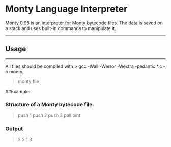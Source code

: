 # Monty Language Interpreter
Monty 0.98 is an interpreter for Monty bytecode files. The data is saved on a stack and uses built-in commands to manipulate it.
______________________________________________________________________________


## Usage
-----------------------------------------------------------------------------

All files should be compiled with > gcc -Wall -Werror -Wextra -pedantic *.c -o monty.

> monty file

##Example:

### Structure of a Monty bytecode file:
> push 1
> push 2
> push 3
> pall
> pint
### Output
> 3
> 2
> 1
> 3

